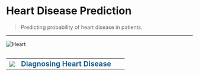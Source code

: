 # Heart Disease Prediction

> Predicting probability of heart disease in patients.
***

![Heart](https://www.econsight.com/wp-content/uploads/2022/12/Medical-Imaging.jpg)

<table align="left">
    <tr>
        <td width="10%">
            <img src="https://www.pngall.com/wp-content/uploads/2016/06/Health-Free-Download-PNG.png">
        </td>
        <td>
            <div align="left", style="font-size:120%">
                <font color="#21618C">
                    <b>Diagnosing Heart Disease</b> 
                </font>
            </div>
        </td>
    </tr>
</table>
